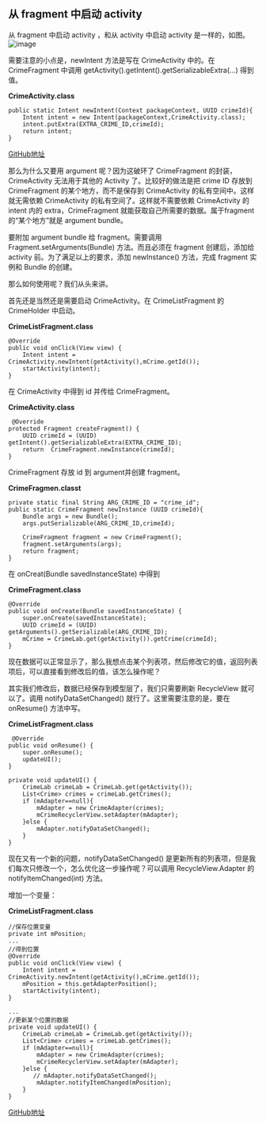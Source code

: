 ## 从 fragment 中启动 activity
从 fragment 中启动 activity ，和从 activity 中启动 activity 是一样的，如图。
![image](https://note.youdao.com/yws/api/personal/file/4393CBB56FD642D78220632C566E3835?method=download&shareKey=98b58dac380e4dc70a4f75293f8ac78f)

需要注意的小点是，newIntent 方法是写在 CrimeActivity 中的。在CrimeFragment 中调用  getActivity().getIntent().getSerializableExtra(...) 得到值。

**CrimeActivity.class**
```
public static Intent newIntent(Context packageContext, UUID crimeId){
    Intent intent = new Intent(packageContext,CrimeActivity.class);
    intent.putExtra(EXTRA_CRIME_ID,crimeId);
    return intent;
}
```
[GitHub地址](https://github.com/YueJZJM/argument01)

那么为什么又要用 argument 呢？因为这破环了 CrimeFragment 的封装，CrimeActivity 无法用于其他的 Activity 了。比较好的做法是把 crime ID 存放到 CrimeFragment  的某个地方，而不是保存到 CrimeActivity 的私有空间中。这样就无需依赖 CrimeActivity  的私有空间了。这样就不需要依赖 CrimeActivity 的 intent 内的 extra，CrimeFragment 就能获取自己所需要的数据。属于fragment 的“某个地方”就是 argument bundle。

要附加 argument bundle 给 fragment。需要调用 Fragment.setArguments(Bundle) 方法。而且必须在 fragment 创建后，添加给 activity 前。为了满足以上的要求，添加 newInstance() 方法，完成 fragment 实例和 Bundle 的创建。

那么如何使用呢？我们从头来讲。

首先还是当然还是需要启动 CrimeActivity。在 CrimeListFragment 的 CrimeHolder 中启动。

**CrimeListFragment.class**
```
@Override
public void onClick(View view) {
    Intent intent = CrimeActivity.newIntent(getActivity(),mCrime.getId());
    startActivity(intent);
}
```
在 CrimeActivity 中得到 id 并传给 CrimeFragment。

**CrimeActivity.class**
```
 @Override
protected Fragment createFragment() {
    UUID crimeId = (UUID) getIntent().getSerializableExtra(EXTRA_CRIME_ID);
    return  CrimeFragment.newInstance(crimeId);
}
```
CrimeFragment 存放 id 到 argument并创建 fragment。

**CrimeFragmen.classt**
```
private static final String ARG_CRIME_ID = "crime_id";
public static CrimeFragment newInstance (UUID crimeId){
    Bundle args = new Bundle();
    args.putSerializable(ARG_CRIME_ID,crimeId);

    CrimeFragment fragment = new CrimeFragment();
    fragment.setArguments(args);
    return fragment;
}
```
在 onCreat(Bundle savedInstanceState) 中得到

**CrimeFragment.class**
```
@Override
public void onCreate(Bundle savedInstanceState) {
    super.onCreate(savedInstanceState);
    UUID crimeId = (UUID) getArguments().getSerializable(ARG_CRIME_ID);
    mCrime = CrimeLab.get(getActivity()).getCrime(crimeId);
}
```
现在数据可以正常显示了，那么我想点击某个列表项，然后修改它的值，返回列表项后，可以直接看到修改后的值，该怎么操作呢？

其实我们修改后，数据已经保存到模型层了，我们只需要刷新 RecycleView 就可以了。调用 notifyDataSetChanged() 就行了。这里需要注意的是，要在 onResume() 方法中写。

**CrimeListFragment.class**
```
 @Override
public void onResume() {
    super.onResume();
    updateUI();
}

private void updateUI() {
    CrimeLab crimeLab = CrimeLab.get(getActivity());
    List<Crime> crimes = crimeLab.getCrimes();
    if (mAdapter==null){
        mAdapter = new CrimeAdapter(crimes);
        mCrimeRecyclerView.setAdapter(mAdapter);
    }else {
        mAdapter.notifyDataSetChanged();
    }
}
```

现在又有一个新的问题，notifyDataSetChanged() 是更新所有的列表项，但是我们每次只修改一个，怎么优化这一步操作呢？可以调用 RecycleView.Adapter 的 notifyItemChanged(int) 方法。

增加一个变量：

**CrimeListFragment.class**
```
//保存位置变量
private int mPosition;
...
//得到位置
@Override
public void onClick(View view) {
    Intent intent = CrimeActivity.newIntent(getActivity(),mCrime.getId());
    mPosition = this.getAdapterPosition();
    startActivity(intent);
}

...
//更新某个位置的数据
private void updateUI() {
    CrimeLab crimeLab = CrimeLab.get(getActivity());
    List<Crime> crimes = crimeLab.getCrimes();
    if (mAdapter==null){
        mAdapter = new CrimeAdapter(crimes);
        mCrimeRecyclerView.setAdapter(mAdapter);
    }else {
       // mAdapter.notifyDataSetChanged();
        mAdapter.notifyItemChanged(mPosition);
    }
}

```
[GitHub地址](https://github.com/YueJZJM/argument02)
